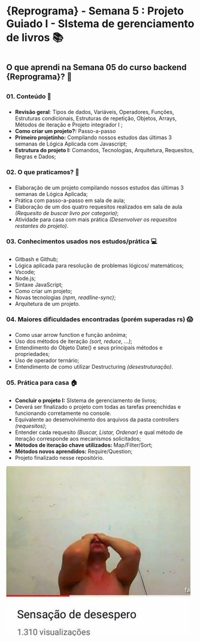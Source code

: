 # **{Reprograma} - Semana 5 :** Projeto Guiado I - **SI**stema de gerenciamento de livros :books: <h1>

## O que aprendi na Semana 05 do curso backend **{Reprograma}**? :purple_heart: <h2>

### 01. Conteúdo :memo: <h3>
* **Revisão geral**: Tipos de dados, Variáveis, Operadores, Funções, Estruturas condicionais, Estruturas de repetição, Objetos, Arrays, Métodos de iteração e Projeto integrador I ;
* **Como criar um projeto?:** Passo-a-passo 
* **Primeiro projetinho:** Compilando nossos estudos das últimas 3 semanas de Lógica Aplicada com Javascript;
* **Estrutura do projeto I:** Comandos, Tecnologias, Arquitetura, Requesitos, Regras e Dados;

### 02. O que praticamos? :muscle:<h3>
* Elaboração de um projeto compilando nossos estudos das últimas 3 semanas de Lógica Aplicada;
* Prática com passo-a-passo em sala de aula;
* Elaboração de um dos quatro requesitos realizados em sala de aula *(Requesito de buscar livro por categoria)*;
* Atividade para casa com mais prática *(Desenvolver os requesitos restantes do projeto)*.
  
### 03. Conhecimentos usados nos estudos/prática :computer: <h3>
* Gitbash e Github;
* Lógica aplicada para resolução de problemas lógicos/ matemáticos;
* Vscode;
* Node.js;
* Sintaxe JavaScript;
* Como criar um projeto;
* Novas tecnologias *(npm, readline-sync)*;
* Arquitetura de um projeto.


### 04. Maiores dificuldades encontradas (porém superadas rs) :scream: <h3>
* Como usar arrow function e função anônima;
* Uso dos métodos de iteração *(sort, reduce, ...)*;
* Entendimento do Objeto Date() e seus principais métodos e propriedades;
* Uso de operador ternário;
* Entendimento de como utilizar Destructuring *(desestruturação)*.
  
### 05. Prática para casa :house: <h3>
* **Concluir o projeto I:** SIstema de gerenciamento de livros;
* Deverá ser finalizado o projeto com todas as tarefas preenchidas e funcionando corretamente no console.
* Equivalente ao desenvolvimento dos arquivos da pasta controllers *(requesitos)*;
* Entender cada requesito *(Buscar, Listar, Ordenar)* e qual método de iteração corresponde aos mecanismos solicitados;
* **Métodos de iteração chave utilizados:** Map/Filter/Sort;
* **Métodos novos aprendidos:** Require/Question;
* Projeto finalizado nesse repositório.


![sensacaoDeDesespero](sensacaoDeDesespero.jpg)




